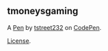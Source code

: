 tmoneysgaming
-------------


A [Pen](https://codepen.io/tstreet232/pen/oNQyNzR) by [tstreet232](https://codepen.io/tstreet232) on [CodePen](https://codepen.io).

[License](https://codepen.io/license/pen/oNQyNzR).